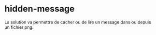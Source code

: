 # hidden-message
La solution va permettre de cacher ou de lire un message dans ou depuis un fichier png. 
